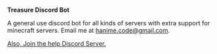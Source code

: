**Treasure Discord Bot**

A general use discord bot for all 
kinds of servers with extra support
for minecraft servers. Email me at 
hanime.code@gmail.com.

[Also, Join the help Discord Server.][1]

[1]: https://discord.gg/UX5b6sT5RN
